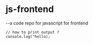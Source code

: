 # js-frontend
--a code repo for javascript for frontend

```fee fi fo fum
// how to print output ?
console.log("hello);
```
